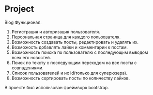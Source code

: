 # Project
Blog
Функционал:
1. Регистрация и авторизация пользователя.
2. Персональная страница для каждого пользователя.
3. Возможность создавать посты, редактировать и удалять их.
4. Возможость добавлять лайки и комментарии к постам.
5. Возможность поиска по пользователю с последующим выводом всех его новостей.
6. Поиск по тексту с последующим переходом на все посты с совпадениями.
7. Список пользователей и их id(только для суперюзера).
8. Возможность сортировать посты по количеству лайков.

В проекте был использован фреймворк bootstrap.
